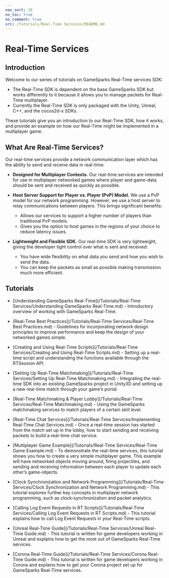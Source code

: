 ```yaml
---
nav_sort: 10
no_toc: true
no_comment: true
src: /Tutorials/Real-Time Services/README.md
---
```


# Real-Time Services

## Introduction

Welcome to our series of tutorials on GameSparks Real-Time services SDK:
* The Real-Time SDK is dependent on the base GameSparks SDK but works differently to it because it allows you to manage packets for Real-Time multiplayer.
* Currently the Real-Time SDK is only packaged with the Unity, Unreal, C++, and the cocos2d-x SDKs.  

These tutorials give you an introduction to our Real-Time SDK, how it works, and provide an example on how our Real-Time might be implemented in a multiplayer game.


## What Are Real-Time Services?

Our real-time services provide a network communication layer which has the ability to send and receive data in real-time:

* **Designed for Multiplayer Contexts.** Our real-time services are intended for use in multiplayer networked games where player and game-data should be sent and received as quickly as possible.

* **Host Server Support for Player vs. Player (PvP) Model.** We use a PvP model for our network programming. However, we use a host server to relay communications between players. This brings significant benefits:
  * Allows our services to support a higher number of players than traditional PvP models.
  * Gives you the option to host games in the regions of your choice to reduce latency issues.

* **Lightweight and Flexible SDK.** Our real-time SDK is very lightweight, giving the developer tight control over what is sent and received:
  * You have wide flexibility on what data you send and how you wish to send the data.
  * You can keep the packets as small as possible making transmission much more efficient.

## Tutorials

* [Understanding GameSparks Real-Time](/Tutorials/Real-Time Services/Understanding GameSparks Real-Time.md) - Introductory overview of working with GameSparks Real-Time.
* [Real-Time Best Practices](/Tutorials/Real-Time Services/Real-Time Best Practices.md) - Guidelines for incorporating network design principles to improve performance and keep the design of your networked games simple.
* [Creating and Using Real-Time Scripts](/Tutorials/Real-Time Services/Creating and Using Real-Time Scripts.md) - Setting up a real-time script and understanding the functions available through the RTSession API.
* [Setting Up Real-Time Matchmaking](/Tutorials/Real-Time Services/Setting Up Real-Time Matchmaking.md) - Integrating the real-time SDK into an existing GameSparks project in Unity3D and setting up a new real-time match through your game’s portal.

* [Real-Time Matchmaking & Player Lobby](/Tutorials/Real-Time Services/Real-Time Matchmaking.md) - Using the GameSparks matchmaking services to match players of a certain skill level.

* [Real-Time Chat Services](/Tutorials/Real-Time Services/Implementing Real-Time Chat Services.md) - Once a real-time session has started from the match set up in the lobby, how to start sending and receiving packets to build a real-time chat service.

* [Multiplayer Game Example](/Tutorials/Real-Time Services/Real-Time Game Example.md) - To demonstrate the real-time services, this tutorial shows you how to create a very simple multiplayer game. This example will have networked objects moving around, firing projectiles, and sending and receiving information between each player to update each other’s game-objects.

* [Clock Synchronization and Network Programming](/Tutorials/Real-Time Services/Clock Synchronization and Network Programming.md) - This tutorial explores further key concepts in multiplayer network programming, such as clock-synchronization and packet analytics.

* [Calling Log Event Requests in RT Scripts](/Tutorials/Real-Time Services/Calling Log Event Requests in RT Scripts.md) - This tutorial explains how to call Log Event Requests in your Real-Time scripts.

* [Unreal Real-Time Guide](/Tutorials/Real-Time Services/Unreal Real-Time Guide.md) - This tutorial is written for game developers working in Unreal and explains how to get the most out of GameSparks Real-Time services.

* [Corona Real-Time Guide](/Tutorials/Real-Time Services/Corona Real-Time Guide.md) - This tutorial is written for game developers working in Corona and explains how to get your Corona project set up for GameSparks Real-Time services.
